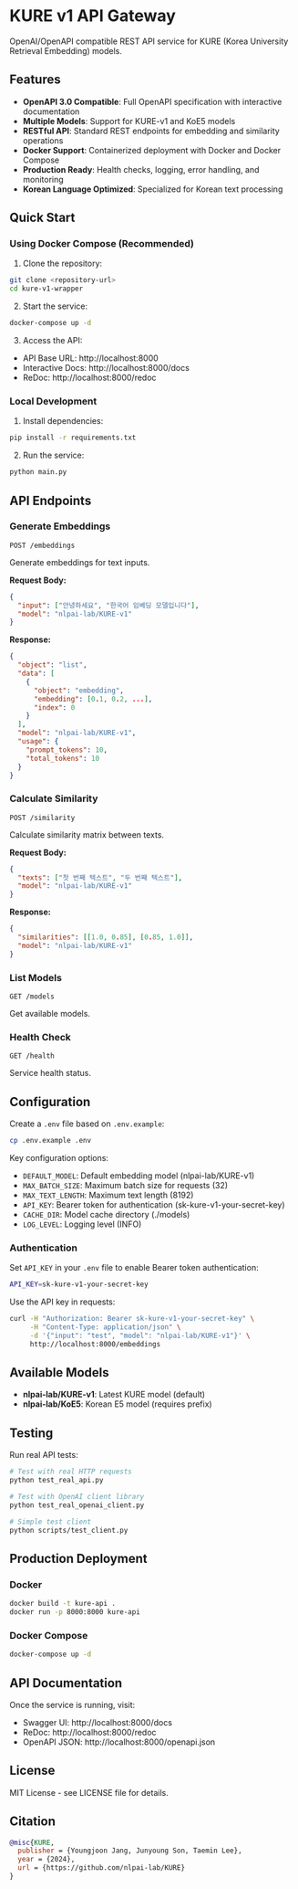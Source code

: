 # KURE v1 API Gateway

OpenAI/OpenAPI compatible REST API service for KURE (Korea University Retrieval Embedding) models.

## Features

- **OpenAPI 3.0 Compatible**: Full OpenAPI specification with interactive documentation
- **Multiple Models**: Support for KURE-v1 and KoE5 models
- **RESTful API**: Standard REST endpoints for embedding and similarity operations
- **Docker Support**: Containerized deployment with Docker and Docker Compose
- **Production Ready**: Health checks, logging, error handling, and monitoring
- **Korean Language Optimized**: Specialized for Korean text processing

## Quick Start

### Using Docker Compose (Recommended)

1. Clone the repository:
```bash
git clone <repository-url>
cd kure-v1-wrapper
```

2. Start the service:
```bash
docker-compose up -d
```

3. Access the API:
- API Base URL: http://localhost:8000
- Interactive Docs: http://localhost:8000/docs
- ReDoc: http://localhost:8000/redoc

### Local Development

1. Install dependencies:
```bash
pip install -r requirements.txt
```

2. Run the service:
```bash
python main.py
```

## API Endpoints

### Generate Embeddings
```http
POST /embeddings
```

Generate embeddings for text inputs.

**Request Body:**
```json
{
  "input": ["안녕하세요", "한국어 임베딩 모델입니다"],
  "model": "nlpai-lab/KURE-v1"
}
```

**Response:**
```json
{
  "object": "list",
  "data": [
    {
      "object": "embedding",
      "embedding": [0.1, 0.2, ...],
      "index": 0
    }
  ],
  "model": "nlpai-lab/KURE-v1",
  "usage": {
    "prompt_tokens": 10,
    "total_tokens": 10
  }
}
```

### Calculate Similarity
```http
POST /similarity
```

Calculate similarity matrix between texts.

**Request Body:**
```json
{
  "texts": ["첫 번째 텍스트", "두 번째 텍스트"],
  "model": "nlpai-lab/KURE-v1"
}
```

**Response:**
```json
{
  "similarities": [[1.0, 0.85], [0.85, 1.0]],
  "model": "nlpai-lab/KURE-v1"
}
```

### List Models
```http
GET /models
```

Get available models.

### Health Check
```http
GET /health
```

Service health status.

## Configuration

Create a `.env` file based on `.env.example`:

```bash
cp .env.example .env
```

Key configuration options:
- `DEFAULT_MODEL`: Default embedding model (nlpai-lab/KURE-v1)
- `MAX_BATCH_SIZE`: Maximum batch size for requests (32)
- `MAX_TEXT_LENGTH`: Maximum text length (8192)
- `API_KEY`: Bearer token for authentication (sk-kure-v1-your-secret-key)
- `CACHE_DIR`: Model cache directory (./models)
- `LOG_LEVEL`: Logging level (INFO)

### Authentication

Set `API_KEY` in your `.env` file to enable Bearer token authentication:

```bash
API_KEY=sk-kure-v1-your-secret-key
```

Use the API key in requests:

```bash
curl -H "Authorization: Bearer sk-kure-v1-your-secret-key" \
     -H "Content-Type: application/json" \
     -d '{"input": "test", "model": "nlpai-lab/KURE-v1"}' \
     http://localhost:8000/embeddings
```

## Available Models

- **nlpai-lab/KURE-v1**: Latest KURE model (default)
- **nlpai-lab/KoE5**: Korean E5 model (requires prefix)

## Testing

Run real API tests:
```bash
# Test with real HTTP requests
python test_real_api.py

# Test with OpenAI client library
python test_real_openai_client.py

# Simple test client
python scripts/test_client.py
```

## Production Deployment

### Docker
```bash
docker build -t kure-api .
docker run -p 8000:8000 kure-api
```

### Docker Compose
```bash
docker-compose up -d
```

## API Documentation

Once the service is running, visit:
- Swagger UI: http://localhost:8000/docs
- ReDoc: http://localhost:8000/redoc
- OpenAPI JSON: http://localhost:8000/openapi.json

## License

MIT License - see LICENSE file for details.

## Citation

```bibtex
@misc{KURE,
  publisher = {Youngjoon Jang, Junyoung Son, Taemin Lee},
  year = {2024},
  url = {https://github.com/nlpai-lab/KURE}
}
```

